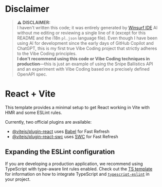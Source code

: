 # Disclaimer

> **⚠️ DISCLAIMER:**  
> I haven't written this code; it was entirely generated by [Winsurf IDE](https://windsurf.com/refer?referral_code=96067884f6) AI without me editing or reviewing a single line of it (except for this README and the i18n `pl.json` language file). Even though I have been using AI for development since the early days of GitHub Copilot and ChatGPT, this is my first true Vibe Coding project that strictly adheres to the Vibe Coding principles.  
> **I don't recommend using this code or Vibe Coding techniques in production**—this is just an example of using the Snipe Ballistics API and an experiment with Vibe Coding based on a precisely defined OpenAPI spec.

# React + Vite

This template provides a minimal setup to get React working in Vite with HMR and some ESLint rules.

Currently, two official plugins are available:

- [@vitejs/plugin-react](https://github.com/vitejs/vite-plugin-react/blob/main/packages/plugin-react) uses [Babel](https://babeljs.io/) for Fast Refresh
- [@vitejs/plugin-react-swc](https://github.com/vitejs/vite-plugin-react/blob/main/packages/plugin-react-swc) uses [SWC](https://swc.rs/) for Fast Refresh

## Expanding the ESLint configuration

If you are developing a production application, we recommend using TypeScript with type-aware lint rules enabled. Check out the [TS template](https://github.com/vitejs/vite/tree/main/packages/create-vite/template-react-ts) for information on how to integrate TypeScript and [`typescript-eslint`](https://typescript-eslint.io) in your project.
